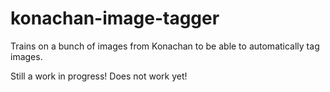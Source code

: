 # konachan-image-tagger
Trains on a bunch of images from Konachan to be able to automatically tag images.

Still a work in progress! Does not work yet!

